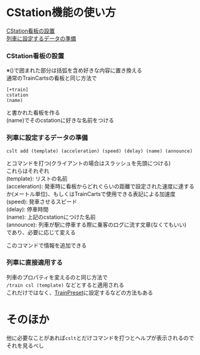 # CStation機能の使い方

[CStation看板の設置](#cstation看板の設置)  
[列車に設定するデータの準備](#列車に設定するデータの準備)

### CStation看板の設置
※()で囲まれた部分は括弧を含め好きな内容に置き換える  
通常のTrainCartsの看板と同じ方法で
```
[+train]
cstation
(name)
```
と書かれた看板を作る  
(name)でそのcstationに好きな名前をつける

### 列車に設定するデータの準備
```
cslt add (template) (acceleration) (speed) (delay) (name) (announce)
```
とコマンドを打つ(クライアントの場合はスラッシュを先頭につける)  
これらはそれぞれ  
(template): リストの名前  
(acceleration): 発車時に看板からどれぐらいの距離で設定された速度に達するか(メートル単位)、もしくはTrainCartsで使用できる表記による加速度  
(speed): 発車させるスピード  
(delay): 停車時間  
(name): 上記のcstationにつけた名前  
(announce): 列車が駅に停車する際に乗客のログに流す文章(なくてもいい)  
であり、必要に応じて変える

このコマンドで情報を追加できる

### 列車に直接適用する
列車のプロパティを変えるのと同じ方法で  
```/train csl (template)```
などとすると適用される  
これだけではなく、[TrainPreset](docs/TrainPreset.md)に設定するなどの方法もある

# そのほか
他に必要なことがあれば```cslt```とだけコマンドを打つとヘルプが表示されるのでそれを見るべし